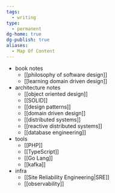 ```yaml
---
tags:
  - writing
type:
  - permanent
dg-home: true
dg-publish: true
aliases:
  - Map Of Content
---
```

- book notes
	- [[philosophy of software design]]
	- [[learning domain driven design]]
- architecture notes 
	- [[object oriented design]]
	- [[SOLID]]
	- [[design patterns]]
	- [[domain driven design]]
	- [[distributed systems]]
	- [[reactive distributed systems]]
	- [[database engineering]]
- tools
	- [[PHP]]
	- [[TypeScript]]
	- [[Go Lang]]
	- [[kafka]]
- infra
	- [[Site Reliability Engineering|SRE]]
	- [[observability]]

